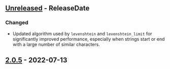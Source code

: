 <!-- next-header -->

## [Unreleased] - ReleaseDate

<!-- ### Added -->

### Changed

- Updated algorithm used by `levenshtein` and `levenshtein_limit` for
  significantly improved performance, especially when strings start or end with
  a large number of similar characters.

## [2.0.5] - 2022-07-13

<!-- next-url -->
[Unreleased]: https://github.com/pluots/stringmetrics/compare/v2.0.5...HEAD
[2.0.5]: https://github.com/pluots/stringmetrics/compare/v2.0.4...v2.0.5
